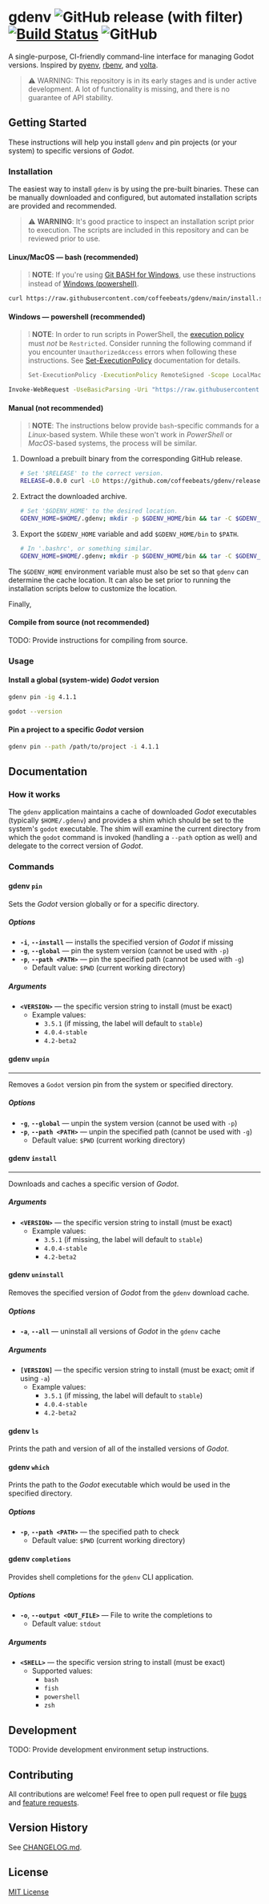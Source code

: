 # **gdenv** ![GitHub release (with filter)](https://img.shields.io/github/v/release/coffeebeats/gdenv?style=flat-square) [![Build Status](https://img.shields.io/github/actions/workflow/status/coffeebeats/gdenv/check-commit.yml?branch=main&style=flat-square)](https://github.com/coffeebeats/gdenv/actions?query=branch%3Amain+workflow%3Acheck) ![GitHub](https://img.shields.io/github/license/coffeebeats/gdenv?style=flat-square)

A single-purpose, CI-friendly command-line interface for managing Godot versions. Inspired by [pyenv](https://github.com/pyenv/pyenv), [rbenv](https://github.com/rbenv/rbenv), and [volta](https://github.com/volta-cli/volta).

> ⚠️ WARNING: This repository is in its early stages and is under active development. A lot of functionality is missing, and there is no guarantee of API stability.

## **Getting Started**

These instructions will help you install `gdenv` and pin projects (or your system) to specific versions of _Godot_.

### **Installation**

The easiest way to install `gdenv` is by using the pre-built binaries. These can be manually downloaded and configured, but automated installation scripts are provided and recommended.

> ⚠️ **WARNING**: It's good practice to inspect an installation script prior to execution. The scripts are included in this repository and can be reviewed prior to use.

#### **Linux/MacOS — bash (recommended)**

> ❕ **NOTE**: If you're using [Git BASH for Windows](https://gitforwindows.org/), use these instructions instead of [Windows (powershell)](#windows--powershell-recommended).

```sh
curl https://raw.githubusercontent.com/coffeebeats/gdenv/main/install.sh | bash
```

#### **Windows — powershell (recommended)**

> ❕ **NOTE**: In order to run scripts in PowerShell, the [execution policy](https://learn.microsoft.com/en-us/powershell/module/microsoft.powershell.core/about/about_execution_policies) must _not_ be `Restricted`. Consider running the following command
> if you encounter `UnauthorizedAccess` errors when following these instructions. See [Set-ExecutionPolicy](https://learn.microsoft.com/en-us/powershell/module/microsoft.powershell.security/set-executionpolicy) documentation for details.
>
> ```sh
> Set-ExecutionPolicy -ExecutionPolicy RemoteSigned -Scope LocalMachine
> ```

```sh
Invoke-WebRequest -UseBasicParsing -Uri "https://raw.githubusercontent.com/coffeebeats/gdenv/main/install.ps1" -OutFile "./install-gdenv.ps1"; &"./install-gdenv.ps1"
```

#### **Manual (not recommended)**

> ❕ **NOTE**: The instructions below provide `bash`-specific commands for a _Linux_-based system. While these won't work in _PowerShell_ or _MacOS_-based systems, the process will be similar.

1. Download a prebuilt binary from the corresponding GitHub release.

    ```sh
    # Set '$RELEASE' to the correct version.
    RELEASE=0.0.0 curl -LO https://github.com/coffeebeats/gdenv/releases/download/v$RELEASE/gdenv-$RELEASE-linux-x86_64.tar.gz
    ```

2. Extract the downloaded archive.

    ```sh
    # Set '$GDENV_HOME' to the desired location.
    GDENV_HOME=$HOME/.gdenv; mkdir -p $GDENV_HOME/bin && tar -C $GDENV_HOME/bin -xf gdenv-$RELEASE-linux-x86_64.tar.gz
    ```

3. Export the `$GDENV_HOME` variable and add `$GDENV_HOME/bin` to `$PATH`.

    ```sh
    # In '.bashrc', or something similar.
    GDENV_HOME=$HOME/.gdenv; mkdir -p $GDENV_HOME/bin && tar -C $GDENV_HOME/bin -xf gdenv-$RELEASE-linux-x86_64.tar.gz
    ```

The `$GDENV_HOME` environment variable must also be set so that `gdenv` can determine the cache location. It can also be set prior to running the installation scripts below to customize the location.

Finally,

#### **Compile from source (not recommended)**

TODO: Provide instructions for compiling from source.

### **Usage**

#### Install a global (system-wide) _Godot_ version

```sh
gdenv pin -ig 4.1.1

godot --version
```

#### Pin a project to a specific _Godot_ version

```sh
gdenv pin --path /path/to/project -i 4.1.1
```

## **Documentation**

### **How it works**

The `gdenv` application maintains a cache of downloaded _Godot_ executables (typically `$HOME/.gdenv`) and provides a shim which should be set to the system's `godot` executable. The shim will examine the current directory from which the `godot` command is invoked (handling a `--path` option as well) and delegate to the correct version of _Godot_.

### **Commands**

#### **gdenv `pin`**

Sets the _Godot_ version globally or for a specific directory.

##### **Options**

- **`-i`**, **`--install`** — installs the specified version of _Godot_ if missing
- **`-g`**, **`--global`** — pin the system version (cannot be used with `-p`)
- **`-p`**, **`--path <PATH>`** — pin the specified path (cannot be used with `-g`)
  - Default value: `$PWD` (current working directory)

##### **Arguments**

- **`<VERSION>`** — the specific version string to install (must be exact)
  - Example values:
    - `3.5.1` (if missing, the label will default to `stable`)
    - `4.0.4-stable`
    - `4.2-beta2`

#### **gdenv `unpin`**

---

Removes a `Godot` version pin from the system or specified directory.

##### **Options**

- **`-g`**, **`--global`** — unpin the system version (cannot be used with `-p`)
- **`-p`**, **`--path <PATH>`** — unpin the specified path (cannot be used with `-g`)
  - Default value: `$PWD` (current working directory)

#### **gdenv `install`**

---

Downloads and caches a specific version of _Godot_.

##### **Arguments**

- **`<VERSION>`** — the specific version string to install (must be exact)
  - Example values:
    - `3.5.1` (if missing, the label will default to `stable`)
    - `4.0.4-stable`
    - `4.2-beta2`

#### **gdenv `uninstall`**

Removes the specified version of _Godot_ from the `gdenv` download cache.

##### **Options**

- **`-a`**, **`--all`** — uninstall all versions of _Godot_ in the `gdenv` cache

##### **Arguments**

- **`[VERSION]`** — the specific version string to install (must be exact; omit if using `-a`)
  - Example values:
    - `3.5.1` (if missing, the label will default to `stable`)
    - `4.0.4-stable`
    - `4.2-beta2`

#### **gdenv `ls`**

Prints the path and version of all of the installed versions of _Godot_.

#### **gdenv `which`**

Prints the path to the _Godot_ executable which would be used in the specified directory.

##### **Options**

- **`-p`**, **`--path <PATH>`** — the specified path to check
  - Default value: `$PWD` (current working directory)

#### **gdenv `completions`**

Provides shell completions for the `gdenv` CLI application.

##### **Options**

- **`-o`**, **`--output <OUT_FILE>`** — File to write the completions to
  - Default value: `stdout`

##### **Arguments**

- **`<SHELL>`** — the specific version string to install (must be exact)
  - Supported values:
    - `bash`
    - `fish`
    - `powershell`
    - `zsh`

## **Development**

TODO: Provide development environment setup instructions.

## **Contributing**

All contributions are welcome! Feel free to open pull request or file [bugs](https://github.com/coffeebeats/gdenv/issues/new?assignees=&labels=bug&projects=&template=%F0%9F%90%9B-bug-report.md&title=) and [feature requests](https://github.com/coffeebeats/gdenv/issues/new?assignees=&labels=enhancement&projects=&template=%F0%9F%99%8B-feature-request.md&title=).

## **Version History**

See [CHANGELOG.md](https://github.com/coffeebeats/gdenv/blob/main/CHANGELOG.md).

## **License**

[MIT License](https://github.com/coffeebeats/gdenv/blob/main/LICENSE)